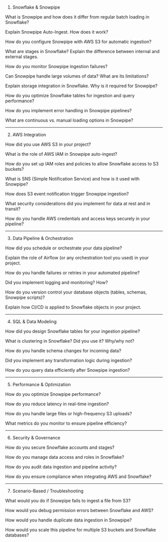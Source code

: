 

1. Snowflake & Snowpipe

What is Snowpipe and how does it differ from regular batch loading in Snowflake?

Explain Snowpipe Auto-Ingest. How does it work?

How do you configure Snowpipe with AWS S3 for automatic ingestion?

What are stages in Snowflake? Explain the difference between internal and external stages.

How do you monitor Snowpipe ingestion failures?

Can Snowpipe handle large volumes of data? What are its limitations?

Explain storage integration in Snowflake. Why is it required for Snowpipe?

How do you optimize Snowflake tables for ingestion and query performance?

How do you implement error handling in Snowpipe pipelines?

What are continuous vs. manual loading options in Snowpipe?



---

2. AWS Integration

How did you use AWS S3 in your project?

What is the role of AWS IAM in Snowpipe auto-ingest?

How do you set up IAM roles and policies to allow Snowflake access to S3 buckets?

What is SNS (Simple Notification Service) and how is it used with Snowpipe?

How does S3 event notification trigger Snowpipe ingestion?

What security considerations did you implement for data at rest and in transit?

How do you handle AWS credentials and access keys securely in your pipeline?



---

3. Data Pipeline & Orchestration

How did you schedule or orchestrate your data pipeline?

Explain the role of Airflow (or any orchestration tool you used) in your project.

How do you handle failures or retries in your automated pipeline?

Did you implement logging and monitoring? How?

How do you version control your database objects (tables, schemas, Snowpipe scripts)?

Explain how CI/CD is applied to Snowflake objects in your project.



---

4. SQL & Data Modeling

How did you design Snowflake tables for your ingestion pipeline?

What is clustering in Snowflake? Did you use it? Why/why not?

How do you handle schema changes for incoming data?

Did you implement any transformation logic during ingestion?

How do you query data efficiently after Snowpipe ingestion?



---

5. Performance & Optimization

How do you optimize Snowpipe performance?

How do you reduce latency in real-time ingestion?

How do you handle large files or high-frequency S3 uploads?

What metrics do you monitor to ensure pipeline efficiency?



---

6. Security & Governance

How do you secure Snowflake accounts and stages?

How do you manage data access and roles in Snowflake?

How do you audit data ingestion and pipeline activity?

How do you ensure compliance when integrating AWS and Snowflake?



---

7. Scenario-Based / Troubleshooting

What would you do if Snowpipe fails to ingest a file from S3?

How would you debug permission errors between Snowflake and AWS?

How would you handle duplicate data ingestion in Snowpipe?

How would you scale this pipeline for multiple S3 buckets and Snowflake databases?
